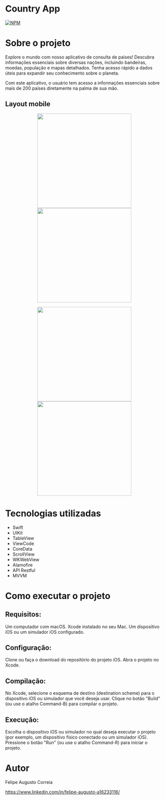 # Country App
[![NPM](https://img.shields.io/npm/l/react)](https://github.com/devsuperior/sds1-wmazoni/blob/master/LICENSE) 

# Sobre o projeto

Explore o mundo com nosso aplicativo de consulta de países! Descubra informações essenciais sobre diversas nações, incluindo bandeiras, moedas, população e mapas detalhados. Tenha acesso rápido a dados úteis para expandir seu conhecimento sobre o planeta.

Com este aplicativo, o usuário tem acesso a informações essenciais sobre mais de 200 países diretamente na palma de sua mão.

## Layout mobile
<p align="center">
  <img src="https://github.com/Augusto-Felipe/CountryApp/assets/107811979/cefe8267-f303-4bcf-8efb-52d4e688015f" width="300" />
  <img src="https://github.com/Augusto-Felipe/CountryApp/assets/107811979/0d13d107-d970-44fd-88a2-bd692d6fab17" width="300" />
</p>

<p align="center">
  <img src="https://github.com/Augusto-Felipe/CountryApp/assets/107811979/093c1466-b0b8-4b0c-8f32-aadd9fee7e93" width="300" />
  <img src="https://github.com/Augusto-Felipe/CountryApp/assets/107811979/82941310-cc08-4c1f-9fad-2d28e1b12b05" width="300" />
</p>

# Tecnologias utilizadas
- Swift
- UIKit
- TableView
- ViewCode
- CoreData
- ScrollView
- WKWebView
- Alamofire
- API Restful
- MVVM

# Como executar o projeto
## Requisitos:

Um computador com macOS.
Xcode instalado no seu Mac.
Um dispositivo iOS ou um simulador iOS configurado.

## Configuração:
Clone ou faça o download do repositório do projeto iOS.
Abra o projeto no Xcode.

## Compilação:
No Xcode, selecione o esquema de destino (destination scheme) para o dispositivo iOS ou simulador que você deseja usar.
Clique no botão "Build" (ou use o atalho Command-B) para compilar o projeto.

## Execução:
Escolha o dispositivo iOS ou simulador no qual deseja executar o projeto (por exemplo, um dispositivo físico conectado ou um simulador iOS).
Pressione o botão "Run" (ou use o atalho Command-R) para iniciar o projeto.

# Autor

Felipe Augusto Correia

https://www.linkedin.com/in/felipe-augusto-a16233116/


